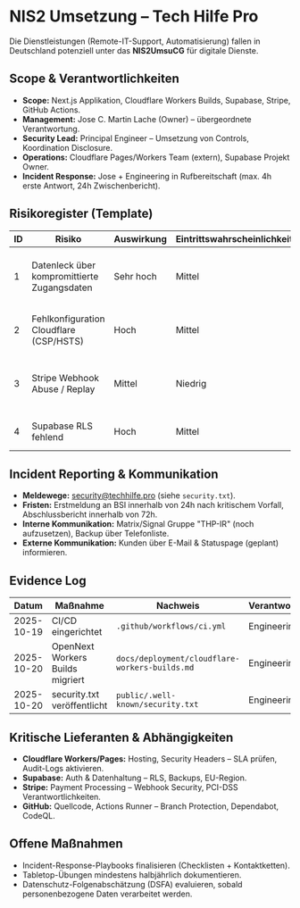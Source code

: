 # NIS2 Umsetzung – Tech Hilfe Pro

Die Dienstleistungen (Remote-IT-Support, Automatisierung) fallen in Deutschland potenziell unter das **NIS2UmsuCG** für digitale Dienste.

## Scope & Verantwortlichkeiten
- **Scope:** Next.js Applikation, Cloudflare Workers Builds, Supabase, Stripe, GitHub Actions.
- **Management:** Jose C. Martin Lache (Owner) – übergeordnete Verantwortung.
- **Security Lead:** Principal Engineer – Umsetzung von Controls, Koordination Disclosure.
- **Operations:** Cloudflare Pages/Workers Team (extern), Supabase Projekt Owner.
- **Incident Response:** Jose + Engineering in Rufbereitschaft (max. 4h erste Antwort, 24h Zwischenbericht).

## Risikoregister (Template)

| ID | Risiko | Auswirkung | Eintrittswahrscheinlichkeit | Maßnahmen | Verantwortlich | Status |
|----|--------|------------|-----------------------------|-----------|----------------|--------|
| 1  | Datenleck über kompromittierte Zugangsdaten | Sehr hoch | Mittel | MFA & Secret-Rotation, Cloudflare Access | Management | Offen |
| 2  | Fehlkonfiguration Cloudflare (CSP/HSTS) | Hoch | Mittel | Automatisierte Header-Tests, Review vor Deploy | Engineering | In Arbeit |
| 3  | Stripe Webhook Abuse / Replay | Mittel | Niedrig | Nonce-basierte Verifikation, idempotente Verarbeitung | Engineering | In Arbeit |
| 4  | Supabase RLS fehlend | Hoch | Mittel | RLS-Policies entwerfen & testen | Engineering | Geplant |

## Incident Reporting & Kommunikation
- **Meldewege:** security@techhilfe.pro (siehe `security.txt`).
- **Fristen:** Erstmeldung an BSI innerhalb von 24h nach kritischem Vorfall, Abschlussbericht innerhalb von 72h.
- **Interne Kommunikation:** Matrix/Signal Gruppe "THP-IR" (noch aufzusetzen), Backup über Telefonliste.
- **Externe Kommunikation:** Kunden über E-Mail & Statuspage (geplant) informieren.

## Evidence Log

| Datum | Maßnahme | Nachweis | Verantwortlich |
|-------|----------|----------|----------------|
| 2025-10-19 | CI/CD eingerichtet | `.github/workflows/ci.yml` | Engineering |
| 2025-10-20 | OpenNext Workers Builds migriert | `docs/deployment/cloudflare-workers-builds.md` | Engineering |
| 2025-10-20 | security.txt veröffentlicht | `public/.well-known/security.txt` | Engineering |

## Kritische Lieferanten & Abhängigkeiten
- **Cloudflare Workers/Pages:** Hosting, Security Headers – SLA prüfen, Audit-Logs aktivieren.
- **Supabase:** Auth & Datenhaltung – RLS, Backups, EU-Region.
- **Stripe:** Payment Processing – Webhook Security, PCI-DSS Verantwortlichkeiten.
- **GitHub:** Quellcode, Actions Runner – Branch Protection, Dependabot, CodeQL.

## Offene Maßnahmen
- Incident-Response-Playbooks finalisieren (Checklisten + Kontaktketten).
- Tabletop-Übungen mindestens halbjährlich dokumentieren.
- Datenschutz-Folgenabschätzung (DSFA) evaluieren, sobald personenbezogene Daten verarbeitet werden.
